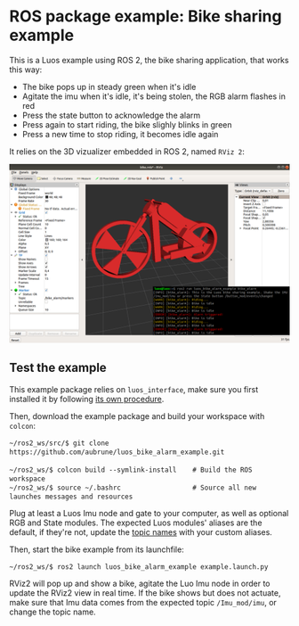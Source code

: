 # ROS package example: Bike sharing example

This is a Luos example using ROS 2, the bike sharing application, that works this way:

* The bike pops up in steady green when it's idle
* Agitate the imu when it's idle, it's being stolen, the RGB alarm flashes in red
* Press the state button to acknowledge the alarm
* Press again to start riding, the bike slighly blinks in green
* Press a new time to stop riding, it becomes idle again

It relies on the 3D vizualizer embedded in ROS 2, named `RViz 2`:

![Bike sharing example](https://raw.githubusercontent.com/aubrune/luos_bike_alarm_example/master/doc/img/rviz.png)

## Test the example

This example package relies on `luos_interface`, make sure you first installed it by following [its own procedure](../ros.md).

Then, download the example package and build your workspace with `colcon`:
```
~/ros2_ws/src/$ git clone https://github.com/aubrune/luos_bike_alarm_example.git

~/ros2_ws/$ colcon build --symlink-install    # Build the ROS workspace
~/ros2_ws/$ source ~/.bashrc                  # Source all new launches messages and resources
```

Plug at least a Luos Imu node and gate to your computer, as well as optional RGB and State modules. The expected Luos modules' aliases are the default, if they're not, update the [topic names](https://github.com/aubrune/luos_bike_alarm_example/blob/master/luos_bike_alarm_example/bike_alarm.py#L12-L15) with your custom aliases.

Then, start the bike example from its launchfile:
```
~/ros2_ws/$ ros2 launch luos_bike_alarm_example example.launch.py
```

RViz2 will pop up and show a bike, agitate the Luo Imu node in order to update the RViz2 view in real time. If the bike shows but does not actuate, make sure that Imu data comes from the expected topic `/Imu_mod/imu`, or change the topic name.

